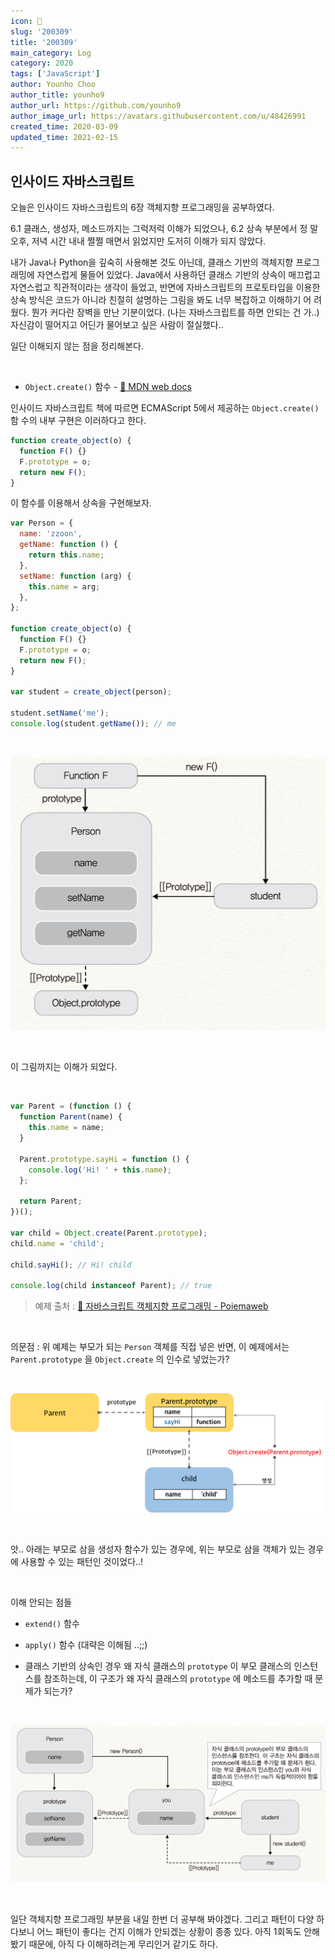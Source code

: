 ```yaml
---
icon: 📆
slug: '200309'
title: '200309'
main_category: Log
category: 2020
tags: ['JavaScript']
author: Younho Choo
author_title: younho9
author_url: https://github.com/younho9
author_image_url: https://avatars.githubusercontent.com/u/48426991
created_time: 2020-03-09
updated_time: 2021-02-15
---
```


## 인사이드 자바스크립트

오늘은 인사이드 자바스크립트의 6장 객체지향 프로그래밍을 공부하였다.

6.1 클래스, 생성자, 메소드까지는 그럭저럭 이해가 되었으나, 6.2 상속 부분에서 정
말 오후, 저녁 시간 내내 쩔쩔 매면서 읽었지만 도저히 이해가 되지 않았다.

내가 Java나 Python을 깊숙히 사용해본 것도 아닌데, 클래스 기반의 객체지향 프로그
래밍에 자연스럽게 물들어 있었다. Java에서 사용하던 클래스 기반의 상속이 매끄럽고
자연스럽고 직관적이라는 생각이 들었고, 반면에 자바스크립트의 프로토타입을 이용한
상속 방식은 코드가 아니라 친절히 설명하는 그림을 봐도 너무 복잡하고 이해하기 어
려웠다. 뭔가 커다란 장벽을 만난 기분이었다. (나는 자바스크립트를 하면 안되는 건
가..) 자신감이 떨어지고 어딘가 물어보고 싶은 사람이 절실했다..

일단 이해되지 않는 점을 정리해본다.

<br />

- `Object.create()` 함수 -
  [🔗 MDN web docs](https://developer.mozilla.org/ko/docs/Web/JavaScript/Reference/Global_Objects/Object/create)

인사이드 자바스크립트 책에 따르면 ECMAScript 5에서 제공하는 `Object.create()` 함
수의 내부 구현은 이러하다고 한다.

```javascript
function create_object(o) {
  function F() {}
  F.prototype = o;
  return new F();
}
```

이 함수를 이용해서 상속을 구현해보자.

```javascript
var Person = {
  name: 'zzoon',
  getName: function () {
    return this.name;
  },
  setName: function (arg) {
    this.name = arg;
  },
};

function create_object(o) {
  function F() {}
  F.prototype = o;
  return new F();
}

var student = create_object(person);

student.setName('me');
console.log(student.getName()); // me
```

<br />

![2020-03-09-200309-image-0](./images/2020-03-09-200309-image-0.png)

<br />

이 그림까지는 이해가 되었다.

<br />

```javascript
var Parent = (function () {
  function Parent(name) {
    this.name = name;
  }

  Parent.prototype.sayHi = function () {
    console.log('Hi! ' + this.name);
  };

  return Parent;
})();

var child = Object.create(Parent.prototype);
child.name = 'child';

child.sayHi(); // Hi! child

console.log(child instanceof Parent); // true
```

> 예제 출처 :
> [🔗 자바스크립트 객체지향 프로그래밍 - Poiemaweb](https://poiemaweb.com/js-object-oriented-programming)

<br />

의문점 : 위 예제는 부모가 되는 `Person` 객체를 직접 넣은 반면, 이 예제에서는
`Parent.prototype` 을 `Object.create` 의 인수로 넣었는가?

<br />

![2020-03-09-200309-image-1](./images/2020-03-09-200309-image-1.png)

<br />

앗.. 아래는 부모로 삼을 생성자 함수가 있는 경우에, 위는 부모로 삼을 객체가 있는
경우에 사용할 수 있는 패턴인 것이었다..!

<br />

이해 안되는 점들

- `extend()` 함수

- `apply()` 함수 (대략은 이해됨 ..;;)

- 클래스 기반의 상속인 경우 왜 자식 클래스의 `prototype` 이 부모 클래스의 인스턴
  스를 참조하는데, 이 구조가 왜 자식 클래스의 `prototype` 에 메소드를 추가할 때
  문제가 되는가?

<br />

![2020-03-09-200309-image-2](./images/2020-03-09-200309-image-2.png)

<br />

일단 객체지향 프로그래밍 부분을 내일 한번 더 공부해 봐야겠다. 그리고 패턴이 다양
하다보니 어느 패턴이 좋다는 건지 이해가 안되겠는 상황이 종종 있다. 아직 1회독도
안해봤기 때문에, 아직 다 이해하려는게 무리인거 같기도 하다.

<br />
